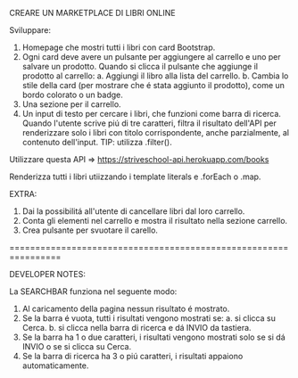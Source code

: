 CREARE UN MARKETPLACE DI LIBRI ONLINE

Sviluppare:
1. Homepage che mostri tutti i libri con card Bootstrap.
2. Ogni card deve avere un pulsante per aggiungere al carrello e uno per salvare un prodotto. Quando si clicca il pulsante che aggiunge il prodotto al carrello:
    a. Aggiungi il libro alla lista del carrello.
    b. Cambia lo stile della card (per mostrare che é stata aggiunto il prodotto), come un bordo colorato o un badge.
3. Una sezione per il carrello.
4. Un input di testo per cercare i libri, che funzioni come barra di ricerca. Quando l'utente scrive piú di tre caratteri, filtra il risultato dell'API per renderizzare solo i libri con titolo corrispondente, anche parzialmente, al contenuto dell'input. TIP: utilizza .filter().

Utilizzare questa API => https://striveschool-api.herokuapp.com/books

Renderizza tutti i libri utiizzando i template literals e .forEach o .map.

EXTRA:
1. Dai la possibilitá all'utente di cancellare libri dal loro carrello.
2. Conta gli elementi nel carrello e mostra il risultato nella sezione carrello.
3. Crea pulsante per svuotare il carello.

================================================================

DEVELOPER NOTES:

La SEARCHBAR funziona nel seguente modo:
1. Al caricamento della pagina nessun risultato é mostrato.
2. Se la barra é vuota, tutti i risultati vengono mostrati se:
    a. si clicca su Cerca.
    b. si clicca nella barra di ricerca e dá INVIO da tastiera.
3. Se la barra ha 1 o due caratteri, i risultati vengono mostrati solo se si dá INVIO o se si clicca su Cerca.
4. Se la barra di ricerca ha 3 o piú caratteri, i risultati appaiono automaticamente.